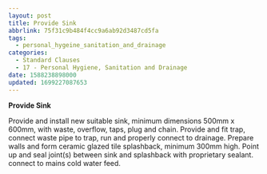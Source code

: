 ```yaml
---
layout: post
title: Provide Sink
abbrlink: 75f31c9b484f4cc9a6ab92d3487cd5fa
tags:
  - personal_hygeine_sanitation_and_drainage
categories:
  - Standard Clauses
  - 17 - Personal Hygiene, Sanitation and Drainage
date: 1588238898000
updated: 1699227087653
---
```


**Provide Sink**

Provide and install new suitable sink, minimum dimensions 500mm x 600mm, with waste, overflow, taps, plug and chain. Provide and fit trap, connect waste pipe to trap, run and properly connect to drainage. Prepare walls and form ceramic glazed tile splashback, minimum 300mm high. Point up and seal joint(s) between sink and splashback with proprietary sealant. connect to mains cold water feed.
